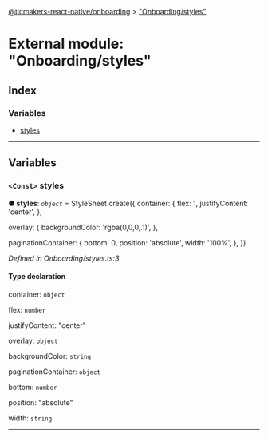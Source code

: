 [@ticmakers-react-native/onboarding](../README.md) > ["Onboarding/styles"](../modules/_onboarding_styles_.md)

# External module: "Onboarding/styles"

## Index

### Variables

* [styles](_onboarding_styles_.md#styles)

---

## Variables

<a id="styles"></a>

### `<Const>` styles

**● styles**: *`object`* =  StyleSheet.create({
  container: {
    flex: 1,
    justifyContent: 'center',
  },

  overlay: {
    backgroundColor: 'rgba(0,0,0,.1)',
  },

  paginationContainer: {
    bottom: 0,
    position: 'absolute',
    width: '100%',
  },
})

*Defined in Onboarding/styles.ts:3*

#### Type declaration

 container: `object`

 flex: `number`

 justifyContent: "center"

 overlay: `object`

 backgroundColor: `string`

 paginationContainer: `object`

 bottom: `number`

 position: "absolute"

 width: `string`

___

